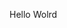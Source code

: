 Hello Wolrd
























































































































































































































































































































































































































































































































































































































